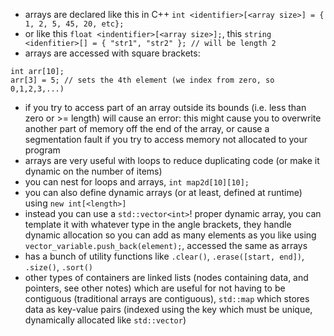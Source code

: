 - arrays are declared like this in C++ `int <identifier>[<array size>] = { 1, 2, 5, 45, 20, etc};`
- or like this `float <indentifier>[<array size>];`, this `string <idenfitier>[] = { "str1", "str2" }; // will be length 2`
- arrays are accessed with square brackets:
```
int arr[10];
arr[3] = 5; // sets the 4th element (we index from zero, so 0,1,2,3,...)
```
- if you try to access part of an array outside its bounds (i.e. less than zero or >= length) will cause an error: this might cause you to overwrite another part of memory off the end of the array, or cause a segmentation fault if you try to access memory not allocated to your program
- arrays are very useful with loops to reduce duplicating code (or make it dynamic on the number of items)
- you can nest for loops and arrays, `int map2d[10][10];`
- you can also define dynamic arrays (or at least, defined at runtime) using `new int[<length>]`
- instead you can use a `std::vector<int>`! proper dynamic array, you can template it with whatever type in the angle brackets, they handle dynamic allocation so you can add as many elements as you like using `vector_variable.push_back(element);`, accessed the same as arrays
- has a bunch of utility functions like `.clear()`, `.erase([start, end])`, `.size()`, `.sort()`
- other types of containers are linked lists (nodes containing data, and pointers, see other notes) which are useful for not having to be contiguous (traditional arrays are contiguous), `std::map` which stores data as key-value pairs (indexed using the key which must be unique, dynamically allocated like `std::vector`)

